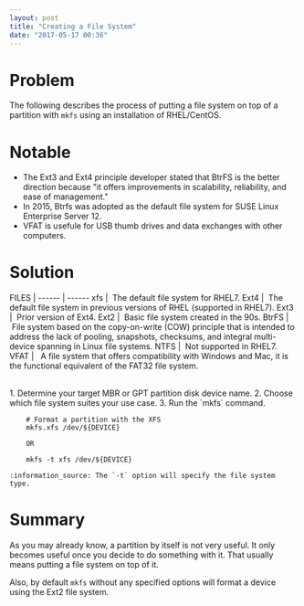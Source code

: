 ```yaml
---
layout: post
title: "Creating a File System"
date: "2017-05-17 00:36"
---
```

# Problem

The following describes the process of putting a file system on top of a partition with `mkfs` using an installation of RHEL/CentOS.

# Notable

* The Ext3 and Ext4 principle developer stated that BtrFS is the better direction because "it offers improvements in scalability, reliability, and ease of management."
* In 2015, Btrfs was adopted as the default file system for SUSE Linux Enterprise Server 12.
* VFAT is usefule for USB thumb drives and data exchanges with other computers.

# Solution

FILES  |
------ | ------
xfs    | &nbsp;The default file system for RHEL7.
Ext4   | &nbsp;The default file system in previous versions of RHEL (supported in RHEL7).
Ext3   | &nbsp;Prior version of Ext4.
Ext2   | &nbsp;Basic file system created in the 90s.
BtrFS  | &nbsp;File system based on the copy-on-write (COW) principle that is intended to address the lack of pooling, snapshots, checksums, and integral multi-device spanning in Linux file systems.
NTFS   | &nbsp;Not supported in RHEL7.
VFAT   | &nbsp; A file system that offers compatibility with Windows and Mac, it is the functional equivalent of the FAT32 file system.

<br/>
1. Determine your target MBR or GPT partition disk device name.
2. Choose which file system suites your use case.
3. Run the `mkfs` command.

        # Format a partition with the XFS
        mkfs.xfs /dev/${DEVICE}

        OR

        mkfs -t xfs /dev/${DEVICE}

    :information_source: The `-t` option will specify the file system type.

# Summary

As you may already know, a partition by itself is not very useful. It only becomes useful once you decide to do something with it. That usually means putting a file system on top of it.

Also, by default `mkfs` without any specified options will format a device using the Ext2 file system.
